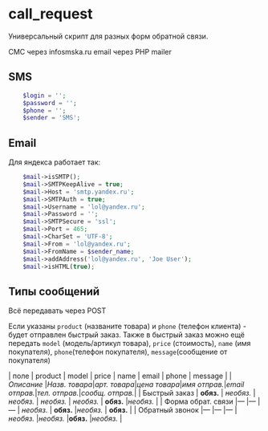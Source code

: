 call_request
============
Универсальный скрипт для разных форм обратной связи.

СМС через infosmska.ru
email через PHP mailer

SMS
-------

```php
    $login = '';
    $password = '';
    $phone = '';
    $sender = 'SMS';
```

Email
-------

Для яндекса работает так:

```php
    $mail->isSMTP();
    $mail->SMTPKeepAlive = true;
    $mail->Host = 'smtp.yandex.ru';
    $mail->SMTPAuth = true;
    $mail->Username = 'lol@yandex.ru';
    $mail->Password = '';
    $mail->SMTPSecure = 'ssl';
    $mail->Port = 465;
    $mail->CharSet = 'UTF-8';
    $mail->From = 'lol@yandex.ru';
    $mail->FromName = $sender_name;
    $mail->addAddress('lol@yandex.ru', 'Joe User');
    $mail->isHTML(true);
```

Типы сообщений
-------

Всё передавать через POST

Если указаны `product` (названите товара) и `phone` (телефон клиента) - будет отправлен быстрый заказ. Также в быстрый заказ можно ещё передать `model` (модель/артикул товара), `price` (стоимость), `name` (имя покупателя), `phone`(телефон покупателя), `message`(сообщение от покупателя)

| поле               | product      | model       | price       | name        | email         | phone        | message        |
| *Описание*         |*Назв. товара*|*арт. товара*|*цена товара*|*имя отправ.*|*email отправ.*|*тел. отправ.*|*сообщ. отправ.*|
| Быстрый заказ      | **обяз.**    |   *необяз.* | *необяз.*   | *необяз.*   | *необяз.*     |  **обяз.**   |*необяз.*       |
| Форма обрат. связи |—             |—            |—            |   *необяз.* |   **обяз.**   |*необяз.*     |  **обяз.**     |
| Обратный звонок    |—             |—            |—            |*необяз.*    |*необяз.*      |**обяз.**     |*необяз.*       |
